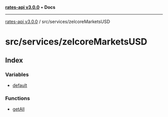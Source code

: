 [**rates-api v3.0.0**](../../../README.md) • **Docs**

***

[rates-api v3.0.0](../../../modules.md) / src/services/zelcoreMarketsUSD

# src/services/zelcoreMarketsUSD

## Index

### Variables

- [default](variables/default.md)

### Functions

- [getAll](functions/getAll.md)
